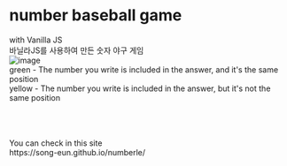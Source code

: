 # number baseball game
  with Vanilla JS
<br>
 바닐라JS를 사용하여 만든 숫자 야구 게임
<br>
![image](https://user-images.githubusercontent.com/80393294/158287879-d613b9d5-52eb-4acb-b9f5-af4b399297cb.png)
<br>
green - The number you write is included in the answer, and it's the same position
<br>
yellow - The number you write is included in the answer, but it's not the same position

<br>
<br>
<br>
You can check in this site
<br>
https://song-eun.github.io/numberle/
